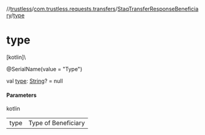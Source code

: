 //[trustless](../../../index.md)/[com.trustless.requests.transfers](../index.md)/[StaqTransferResponseBeneficiary](index.md)/[type](type.md)

# type

[kotlin]\

@SerialName(value = &quot;Type&quot;)

val [type](type.md): [String](https://kotlinlang.org/api/latest/jvm/stdlib/kotlin/-string/index.html)? = null

#### Parameters

kotlin

| | |
|---|---|
| type | Type of Beneficiary |
